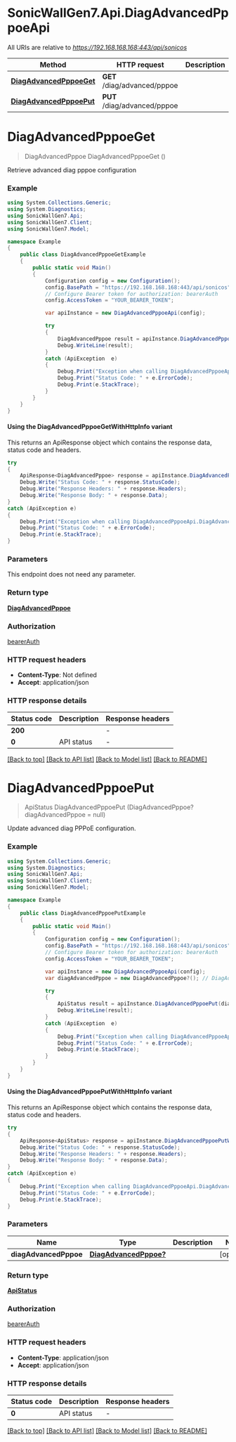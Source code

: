# SonicWallGen7.Api.DiagAdvancedPppoeApi

All URIs are relative to *https://192.168.168.168:443/api/sonicos*

| Method | HTTP request | Description |
|--------|--------------|-------------|
| [**DiagAdvancedPppoeGet**](DiagAdvancedPppoeApi.md#diagadvancedpppoeget) | **GET** /diag/advanced/pppoe |  |
| [**DiagAdvancedPppoePut**](DiagAdvancedPppoeApi.md#diagadvancedpppoeput) | **PUT** /diag/advanced/pppoe |  |

<a id="diagadvancedpppoeget"></a>
# **DiagAdvancedPppoeGet**
> DiagAdvancedPppoe DiagAdvancedPppoeGet ()



Retrieve advanced diag pppoe configuration

### Example
```csharp
using System.Collections.Generic;
using System.Diagnostics;
using SonicWallGen7.Api;
using SonicWallGen7.Client;
using SonicWallGen7.Model;

namespace Example
{
    public class DiagAdvancedPppoeGetExample
    {
        public static void Main()
        {
            Configuration config = new Configuration();
            config.BasePath = "https://192.168.168.168:443/api/sonicos";
            // Configure Bearer token for authorization: bearerAuth
            config.AccessToken = "YOUR_BEARER_TOKEN";

            var apiInstance = new DiagAdvancedPppoeApi(config);

            try
            {
                DiagAdvancedPppoe result = apiInstance.DiagAdvancedPppoeGet();
                Debug.WriteLine(result);
            }
            catch (ApiException  e)
            {
                Debug.Print("Exception when calling DiagAdvancedPppoeApi.DiagAdvancedPppoeGet: " + e.Message);
                Debug.Print("Status Code: " + e.ErrorCode);
                Debug.Print(e.StackTrace);
            }
        }
    }
}
```

#### Using the DiagAdvancedPppoeGetWithHttpInfo variant
This returns an ApiResponse object which contains the response data, status code and headers.

```csharp
try
{
    ApiResponse<DiagAdvancedPppoe> response = apiInstance.DiagAdvancedPppoeGetWithHttpInfo();
    Debug.Write("Status Code: " + response.StatusCode);
    Debug.Write("Response Headers: " + response.Headers);
    Debug.Write("Response Body: " + response.Data);
}
catch (ApiException e)
{
    Debug.Print("Exception when calling DiagAdvancedPppoeApi.DiagAdvancedPppoeGetWithHttpInfo: " + e.Message);
    Debug.Print("Status Code: " + e.ErrorCode);
    Debug.Print(e.StackTrace);
}
```

### Parameters
This endpoint does not need any parameter.
### Return type

[**DiagAdvancedPppoe**](DiagAdvancedPppoe.md)

### Authorization

[bearerAuth](../README.md#bearerAuth)

### HTTP request headers

 - **Content-Type**: Not defined
 - **Accept**: application/json


### HTTP response details
| Status code | Description | Response headers |
|-------------|-------------|------------------|
| **200** |  |  -  |
| **0** | API status |  -  |

[[Back to top]](#) [[Back to API list]](../README.md#documentation-for-api-endpoints) [[Back to Model list]](../README.md#documentation-for-models) [[Back to README]](../README.md)

<a id="diagadvancedpppoeput"></a>
# **DiagAdvancedPppoePut**
> ApiStatus DiagAdvancedPppoePut (DiagAdvancedPppoe? diagAdvancedPppoe = null)



Update advanced diag PPPoE configuration.

### Example
```csharp
using System.Collections.Generic;
using System.Diagnostics;
using SonicWallGen7.Api;
using SonicWallGen7.Client;
using SonicWallGen7.Model;

namespace Example
{
    public class DiagAdvancedPppoePutExample
    {
        public static void Main()
        {
            Configuration config = new Configuration();
            config.BasePath = "https://192.168.168.168:443/api/sonicos";
            // Configure Bearer token for authorization: bearerAuth
            config.AccessToken = "YOUR_BEARER_TOKEN";

            var apiInstance = new DiagAdvancedPppoeApi(config);
            var diagAdvancedPppoe = new DiagAdvancedPppoe?(); // DiagAdvancedPppoe? |  (optional) 

            try
            {
                ApiStatus result = apiInstance.DiagAdvancedPppoePut(diagAdvancedPppoe);
                Debug.WriteLine(result);
            }
            catch (ApiException  e)
            {
                Debug.Print("Exception when calling DiagAdvancedPppoeApi.DiagAdvancedPppoePut: " + e.Message);
                Debug.Print("Status Code: " + e.ErrorCode);
                Debug.Print(e.StackTrace);
            }
        }
    }
}
```

#### Using the DiagAdvancedPppoePutWithHttpInfo variant
This returns an ApiResponse object which contains the response data, status code and headers.

```csharp
try
{
    ApiResponse<ApiStatus> response = apiInstance.DiagAdvancedPppoePutWithHttpInfo(diagAdvancedPppoe);
    Debug.Write("Status Code: " + response.StatusCode);
    Debug.Write("Response Headers: " + response.Headers);
    Debug.Write("Response Body: " + response.Data);
}
catch (ApiException e)
{
    Debug.Print("Exception when calling DiagAdvancedPppoeApi.DiagAdvancedPppoePutWithHttpInfo: " + e.Message);
    Debug.Print("Status Code: " + e.ErrorCode);
    Debug.Print(e.StackTrace);
}
```

### Parameters

| Name | Type | Description | Notes |
|------|------|-------------|-------|
| **diagAdvancedPppoe** | [**DiagAdvancedPppoe?**](DiagAdvancedPppoe?.md) |  | [optional]  |

### Return type

[**ApiStatus**](ApiStatus.md)

### Authorization

[bearerAuth](../README.md#bearerAuth)

### HTTP request headers

 - **Content-Type**: application/json
 - **Accept**: application/json


### HTTP response details
| Status code | Description | Response headers |
|-------------|-------------|------------------|
| **0** | API status |  -  |

[[Back to top]](#) [[Back to API list]](../README.md#documentation-for-api-endpoints) [[Back to Model list]](../README.md#documentation-for-models) [[Back to README]](../README.md)

